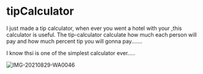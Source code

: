 # tipCalculator
I just made a tip calculator, when ever you went a hotel with your ,this calculator is useful. The tip-calculator calculate how much each person will pay and how much percent tip you will gonna pay.......


I know thsi is one of the simplest calculator ever.....

![IMG-20210829-WA0046](https://user-images.githubusercontent.com/74350077/208460228-4de7598d-f087-4f6a-a84a-ba4a77237197.jpg)

